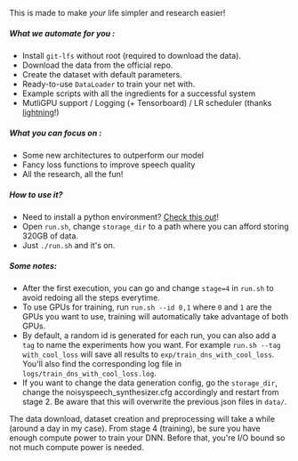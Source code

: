This is made to make *your* life simpler and research easier!
##### What we automate for you :
- Install `git-lfs` without root (required to download the data).
- Download the data from the official repo.
- Create the dataset with default parameters.
- Ready-to-use `DataLoader` to train your net with.
- Example scripts with all the ingredients for a successful system
- MutliGPU support / Logging (+ Tensorboard) / LR scheduler (thanks
[lightning](https://github.com/PyTorchLightning/pytorch-lightning)!)

##### What you can focus on :
- Some new architectures to outperform our model
- Fancy loss functions to improve speech quality
- All the research, all the fun!

##### How to use it?
- Need to install a python environment?
[Check this out]()!
- Open `run.sh`, change `storage_dir` to a path where you can afford storing
320GB of data.
- Just `./run.sh` and it's on.

##### Some notes:
- After the first execution, you can go and change `stage=4` in `run.sh` to
avoid redoing all the steps everytime.
- To use GPUs for training, run `run.sh --id 0,1` where `0` and `1` are the
GPUs you want to use, training will automatically take advantage of both GPUs.
- By default, a random id is generated for each run, you can also add a
`tag` to name the experiments how you want. For example
`run.sh --tag with_cool_loss` will save all results to
`exp/train_dns_with_cool_loss`. You'll also find the corresponding log
file in `logs/train_dns_with_cool_loss.log`.
- If you want to change the data generation config, go the `storage_dir`,
change the noisyspeech_synthesizer.cfg accordingly and restart from stage 2.
Be aware that this will overwrite the previous json files in `data/`.

The data download, dataset creation and preprocessing will take a while
(around a day in my case). From stage 4 (training), be sure you have
enough compute power to train your DNN. Before that, you're I/O bound so
not much compute power is needed.
